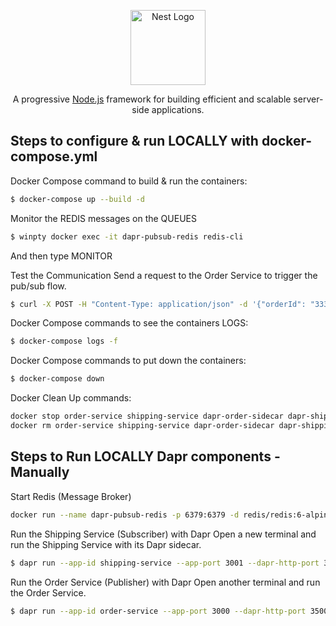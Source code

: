 <p align="center">
  <a href="http://nestjs.com/" target="blank"><img src="https://nestjs.com/img/logo-small.svg" width="120" alt="Nest Logo" /></a>
</p>

[circleci-image]: https://img.shields.io/circleci/build/github/nestjs/nest/master?token=abc123def456
[circleci-url]: https://circleci.com/gh/nestjs/nest

  <p align="center">A progressive <a href="http://nodejs.org" target="_blank">Node.js</a> framework for building efficient and scalable server-side applications.</p>


## Steps to configure & run LOCALLY with docker-compose.yml

Docker Compose command to build & run the containers: 
```bash
$ docker-compose up --build -d
```


Monitor the REDIS messages on the QUEUES
```bash
$ winpty docker exec -it dapr-pubsub-redis redis-cli
```
And then type MONITOR

Test the Communication
Send a request to the Order Service to trigger the pub/sub flow.

```bash
$ curl -X POST -H "Content-Type: application/json" -d '{"orderId": "333", "item": "Laptop", "quantity": 6}' http://localhost:3500/v1.0/invoke/order-service/method/orders/create
```

Docker Compose commands to see the containers LOGS: 
```bash
$ docker-compose logs -f
```

Docker Compose commands to put down the containers: 
```bash
$ docker-compose down
```

Docker Clean Up commands: 
```bash
docker stop order-service shipping-service dapr-order-sidecar dapr-shipping-sidecar dapr-pubsub-redis zipkin
docker rm order-service shipping-service dapr-order-sidecar dapr-shipping-sidecar dapr-pubsub-redis zipkin
```




## Steps to Run LOCALLY Dapr components - Manually


Start Redis (Message Broker)

```bash
docker run --name dapr-pubsub-redis -p 6379:6379 -d redis/redis:6-alpine
```

Run the Shipping Service (Subscriber) with Dapr
Open a new terminal and run the Shipping Service with its Dapr sidecar.
```bash
$ dapr run --app-id shipping-service --app-port 3001 --dapr-http-port 3501 --resources-path ./components -- nest start --prefix shipping-service
```

Run the Order Service (Publisher) with Dapr
Open another terminal and run the Order Service.
```bash
$ dapr run --app-id order-service --app-port 3000 --dapr-http-port 3500 --resources-path ./components -- nest start --prefix order-service
```
